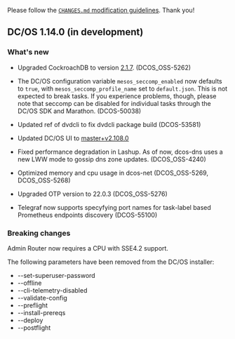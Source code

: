Please follow the [`CHANGES.md` modification guidelines](https://github.com/dcos/dcos/wiki/CHANGES.md-guidelines). Thank you!


## DC/OS 1.14.0 (in development)


### What's new

* Upgraded CockroachDB to version [2.1.7](https://www.cockroachlabs.com/docs/releases/v2.1.7.html). (DCOS_OSS-5262)

* The DC/OS configuration variable `mesos_seccomp_enabled` now defaults to `true`, with `mesos_seccomp_profile_name` set to `default.json`. This is not expected to break tasks. If you experience problems, though, please note that seccomp can be disabled for individual tasks through the DC/OS SDK and Marathon. (DCOS-50038)

* Updated ref of dvdcli to fix dvdcli package build (DCOS-53581)

* Updated DC/OS UI to [master+v2.108.0](https://github.com/dcos/dcos-ui/releases/tag/master+v2.108.0)

* Fixed performance degradation in Lashup. As of now, dcos-dns uses a new LWW mode to gossip dns zone updates. (DCOS_OSS-4240)

* Optimized memory and cpu usage in dcos-net (DCOS_OSS-5269, DCOS_OSS-5268)

* Upgraded OTP version to 22.0.3 (DCOS_OSS-5276)

* Telegraf now supports specyfying port names for task-label based Prometheus
  endpoints discovery (DCOS-55100)

### Breaking changes

Admin Router now requires a CPU with SSE4.2 support.

The following parameters have been removed from the DC/OS installer:

* --set-superuser-password
* --offline
* --cli-telemetry-disabled
* --validate-config
* --preflight
* --install-prereqs
* --deploy
* --postflight
